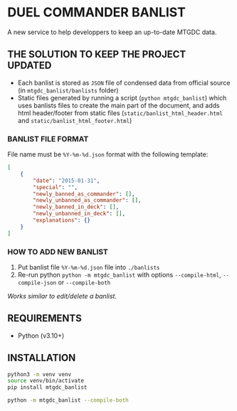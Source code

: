 # DUEL COMMANDER BANLIST
A new service to help developpers to keep an up-to-date MTGDC data.

## THE SOLUTION TO KEEP THE PROJECT UPDATED
* Each banlist is stored as `JSON` file of condensed data from official source (in `mtgdc_banlist/banlists` folder)
* Static files generated by running a script (`python mtgdc_banlist`) which uses banlists files to create the main part of the document, and adds html header/footer from static files (`static/banlist_html_header.html` and `static/banlist_html_footer.html`)

### BANLIST FILE FORMAT
File name must be `%Y-%m-%d.json` format with the following template:
```json
[
    {
        "date": "2015-01-31",
        "special": "",
        "newly_banned_as_commander": [],
        "newly_unbanned_as_commander": [],
        "newly_banned_in_deck": [],
        "newly_unbanned_in_deck": [],
        "explanations": {}
    }
]
```

### HOW TO ADD NEW BANLIST
1. Put banlist file `%Y-%m-%d.json` file into `./banlists`
1. Re-run python `python -m mtgdc_banlist` with options `--compile-html`, `--compile-json` or `--compile-both`

*Works similar to edit/delete a banlist.*

## REQUIREMENTS
* Python (v3.10+)

## INSTALLATION
```bash
python3 -m venv venv
source venv/bin/activate
pip install mtgdc_banlist

python -m mtgdc_banlist --compile-both
```
